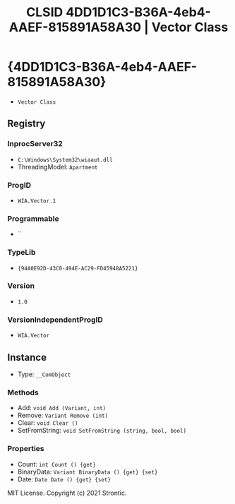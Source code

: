 ﻿---
title: "CLSID 4DD1D1C3-B36A-4eb4-AAEF-815891A58A30 | Vector Class"
excerpt: What is COM-Object CLSID 4DD1D1C3-B36A-4eb4-AAEF-815891A58A30?
---

# {4DD1D1C3-B36A-4eb4-AAEF-815891A58A30}

* `Vector Class`

## Registry


### InprocServer32

* `C:\Windows\System32\wiaaut.dll`
* ThreadingModel: `Apartment`

### ProgID

* `WIA.Vector.1`

### Programmable

* ``

### TypeLib

* `{94A0E92D-43C0-494E-AC29-FD45948A5221}`

### Version

* `1.0`

### VersionIndependentProgID

* `WIA.Vector`

## Instance

* Type: `__ComObject`

### Methods

* Add: `void Add (Variant, int)`
* Remove: `Variant Remove (int)`
* Clear: `void Clear ()`
* SetFromString: `void SetFromString (string, bool, bool)`

### Properties

* Count: `int Count () {get} `
* BinaryData: `Variant BinaryData () {get} {set} `
* Date: `Date Date () {get} {set} `

MIT License. Copyright (c) 2021 Strontic.


